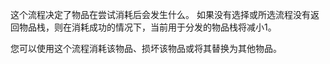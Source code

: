 这个流程决定了物品在尝试消耗后会发生什么。 如果没有选择或所选流程没有返回物品栈，则在消耗成功的情况下，当前用于分发的物品栈将减小1。

您可以使用这个流程消耗该物品、损坏该物品或将其替换为其他物品。